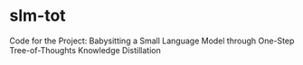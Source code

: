 # slm-tot
Code for the Project: Babysitting a Small Language Model through One-Step Tree-of-Thoughts Knowledge Distillation
